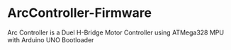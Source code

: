 ArcController-Firmware
======================

Arc Controller is a Duel H-Bridge Motor Controller using ATMega328 MPU with Arduino UNO Bootloader 
